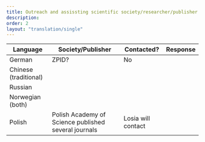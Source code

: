 ```yaml
---
title: Outreach and assissting scientific society/researcher/publisher implementation
description:
order: 2
layout: "translation/single"
---
```


| Language  | Society/Publisher | Contacted? | Response
| ------------- | ------------- | ------------- | ------------- 
| German  | ZPID? | No | 
| Chinese (traditional)  |   | 
| Russian  |  |
| Norwegian (both) 
| Polish | Polish Academy of Science published several journals |  Losia will contact
